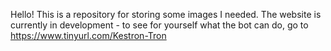 Hello! This is a repository for storing some images I needed. The website is currently in development - to see for yourself what the bot can do, go to https://www.tinyurl.com/Kestron-Tron
